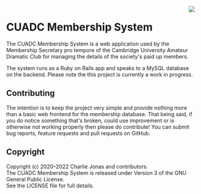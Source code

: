 <img align="right" src="https://cuadc.org/wp-content/themes/cuadc%20update/Images/logo.png">

# CUADC Membership System
The CUADC Membership System is a web application used by the Membership Secretary pro tempore of the Cambridge University Amateur Dramatic Club for managing the details of the society's paid up members.

The system runs as a Ruby on Rails app and speaks to a MySQL database on the backend.
Please note the this project is currently a work in progress.

## Contributing
The intention is to keep the project very simple and provide nothing more than a basic web frontend for the membership database. That being said, if you do notice something that's broken, could use improvement or is otherwise not working properly then please do contribute! You can submit bug reports, feature requests and pull requests on GitHub.

## Copyright
Copyright (c) 2020–2022 Charlie Jonas and contributors.\
The CUADC Membership System is released under Version 3 of the GNU General Public License.\
See the LICENSE file for full details.
